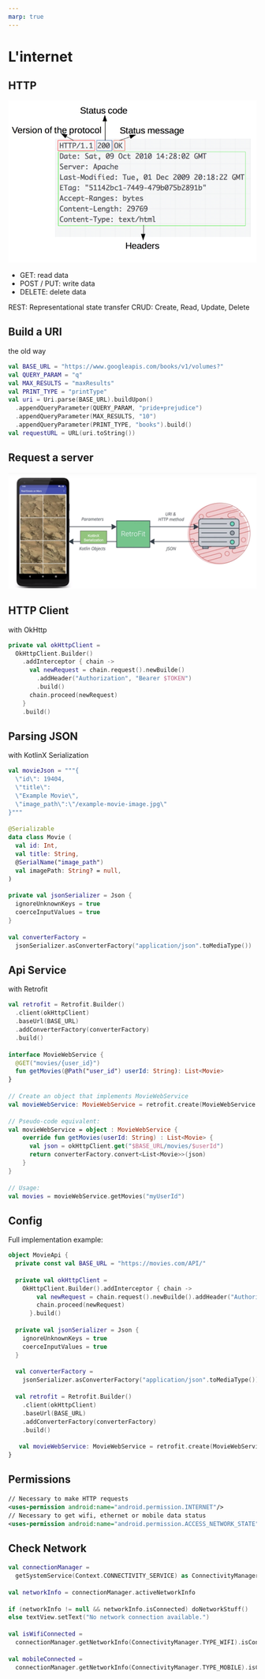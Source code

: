 ```yaml
---
marp: true
---
```

<!-- headingDivider: 2 -->

# L'internet

## HTTP

![bg right 90%](assets/http.png)

- GET: read data
- POST / PUT: write data
- DELETE: delete data

REST: Representational state transfer
CRUD: Create, Read, Update, Delete

## Build a URI

the old way

```kotlin
val BASE_URL = "https://www.googleapis.com/books/v1/volumes?"
val QUERY_PARAM = "q"
val MAX_RESULTS = "maxResults"
val PRINT_TYPE = "printType"
val uri = Uri.parse(BASE_URL).buildUpon()
  .appendQueryParameter(QUERY_PARAM, "pride+prejudice")
  .appendQueryParameter(MAX_RESULTS, "10")
  .appendQueryParameter(PRINT_TYPE, "books").build()
val requestURL = URL(uri.toString())
```

## Request a server

![rest](assets/request.png)

## HTTP Client

with OkHttp

```kotlin
private val okHttpClient =
  OkHttpClient.Builder()
    .addInterceptor { chain ->
      val newRequest = chain.request().newBuilde()
        .addHeader("Authorization", "Bearer $TOKEN")
        .build()
      chain.proceed(newRequest)
    }
    .build()
```

## Parsing JSON

with KotlinX Serialization

```kotlin
val movieJson = """{
  \"id\": 19404,
  \"title\":
  \"Example Movie\",
  \"image_path\":\"/example-movie-image.jpg\"
}"""

@Serializable
data class Movie (
  val id: Int,
  val title: String,
  @SerialName("image_path")  
  val imagePath: String? = null,
)

private val jsonSerializer = Json {
  ignoreUnknownKeys = true
  coerceInputValues = true
}

val converterFactory =
  jsonSerializer.asConverterFactory("application/json".toMediaType())
```

## Api Service

with Retrofit

```kotlin
val retrofit = Retrofit.Builder()
  .client(okHttpClient)
  .baseUrl(BASE_URL)
  .addConverterFactory(converterFactory)
  .build()

interface MovieWebService {
  @GET("movies/{user_id}")
  fun getMovies(@Path("user_id") userId: String): List<Movie>
}

// Create an object that implements MovieWebService
val movieWebService: MovieWebService = retrofit.create(MovieWebService::class.java)

// Pseudo-code equivalent:
val movieWebService = object : MovieWebService {
    override fun getMovies(userId: String) : List<Movie> {
      val json = okHttpClient.get("$BASE_URL/movies/$userId")
      return converterFactory.convert<List<Movie>>(json)
    }
}

// Usage:
val movies = movieWebService.getMovies("myUserId")
```

## Config

Full implementation example:

```kotlin
object MovieApi {
  private const val BASE_URL = "https://movies.com/API/"

  private val okHttpClient =
    OkHttpClient.Builder().addInterceptor { chain ->
        val newRequest = chain.request().newBuilde().addHeader("Authorization", "Bearer $TOKEN").build()
        chain.proceed(newRequest)
      }.build()

  private val jsonSerializer = Json {
    ignoreUnknownKeys = true
    coerceInputValues = true
  }

  val converterFactory =
    jsonSerializer.asConverterFactory("application/json".toMediaType())

  val retrofit = Retrofit.Builder()
    .client(okHttpClient)
    .baseUrl(BASE_URL)
    .addConverterFactory(converterFactory)
    .build()

   val movieWebService: MovieWebService = retrofit.create(MovieWebService::class.java)
}
```

## Permissions

```xml
// Necessary to make HTTP requests
<uses-permission android:name="android.permission.INTERNET"/>
// Necessary to get wifi, ethernet or mobile data status
<uses-permission android:name="android.permission.ACCESS_NETWORK_STATE"/>
```

## Check Network

```kotlin
val connectionManager =
  getSystemService(Context.CONNECTIVITY_SERVICE) as ConnectivityManager

val networkInfo = connectionManager.activeNetworkInfo

if (networkInfo != null && networkInfo.isConnected) doNetworkStuff()
else textView.setText("No network connection available.")

val isWifiConnected =
  connectionManager.getNetworkInfo(ConnectivityManager.TYPE_WIFI).isConnected

val mobileConnected =
  connectionManager.getNetworkInfo(ConnectivityManager.TYPE_MOBILE).isConnected
```

